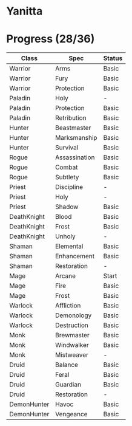 # Yanitta

# Progress (28/36)

|Class|Spec|Status|
|---|---|---|
|Warrior|Arms|Basic|
|Warrior|Fury|Basic|
|Warrior|Protection|Basic|
|Paladin|Holy|-|
|Paladin|Protection|Basic|
|Paladin|Retribution|Basic|
|Hunter|Beastmaster|Basic|
|Hunter|Marksmanship|Basic|
|Hunter|Survival|Basic|
|Rogue|Assassination|Basic|
|Rogue|Combat|Basic|
|Rogue|Subtlety|Basic|
|Priest|Discipline|-|
|Priest|Holy|-|
|Priest|Shadow|Basic|
|DeathKnight|Blood|Basic|
|DeathKnight|Frost|Basic|
|DeathKnight|Unholy|-|
|Shaman|Elemental|Basic|
|Shaman|Enhancement|Basic|
|Shaman|Restoration|-|
|Mage|Arcane|Start|
|Mage|Fire|Basic|
|Mage|Frost|Basic|
|Warlock|Affliction|Basic|
|Warlock|Demonology|Basic|
|Warlock|Destruction|Basic|
|Monk|Brewmaster|Basic|
|Monk|Windwalker|Basic|
|Monk|Mistweaver|-|
|Druid|Balance|Basic|
|Druid|Feral|Basic|
|Druid|Guardian|Basic|
|Druid|Restoration|-|
|DemonHunter|Havoc|Basic|
|DemonHunter|Vengeance|Basic|
